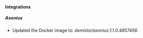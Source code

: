 
#### Integrations

##### Axonius

- Updated the Docker image to: *demisto/axonius:1.1.0.4857456*.

